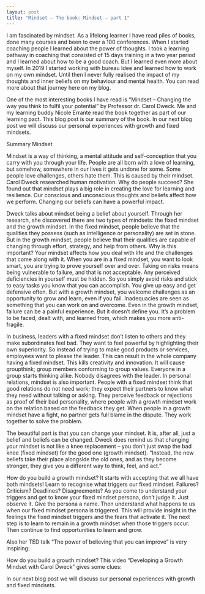 ```yaml
---
layout: post
title: "Mindset – The book: Mindset – part 1"
---
```


I am fascinated by mindset. As a lifelong learner I have read piles of books, done many courses and been to over a 100 conferences. When I started coaching people I learned about the power of thoughts. I took a learning pathway in coaching that consisted of 15 days training in a two year period and I learned about how to be a good coach. But I learned even more about myself. In 2019 I started working with bureau Idee and learned how to work on my own mindset. Until then I never fully realised the impact of my thoughts and inner beliefs on my behaviour and mental health. You can read more about that journey here on my blog.

One of the most interesting books I have read is “Mindset – Changing the way you think to fulfil your potential” by Professor dr. Carol Dweck. Me and my learning buddy Nicole Errante read the book together as part of our learning pact. This blog post is our summary of the book. In our next blog post we will discuss our personal experiences with growth and fixed mindsets.

Summary Mindset

Mindset is a way of thinking, a mental attitude and self-conception that you carry with you through your life. People are all born with a love of learning, but somehow, somewhere in our lives it gets undone for some. Some people love challenges, others hate them. This is caused by their mindset. Carol Dweck researched human motivation. Why do people succeed? She found out that mindset plays a big role in creating the love for learning and resilience. Our conscious and unconscious thoughts and beliefs affect how we perform. Changing our beliefs can have a powerful impact.

Dweck talks about mindset being a belief about yourself. Through her research, she discovered there are two types of mindsets: the fixed mindset and the growth mindset. In the fixed mindset, people believe that the qualities they possess (such as intelligence or personality) are set in stone. But in the growth mindset, people believe that their qualities are capable of changing through effort, strategy, and help from others. Why is this important? Your mindset affects how you deal with life and the challenges that come along with it. When you are in a fixed mindset, you want to look smart, you are trying to prove yourself over and over. Taking on risks means being vulnerable to failure, and that is not acceptable. Any perceived deficiencies in yourself must be hidden. So you simply avoid risks and stick to easy tasks you know that you can accomplish. You give up easy and get defensive often. But with a growth mindset, you welcome challenges as an opportunity to grow and learn, even if you fail. Inadequacies are seen as something that you can work on and overcome. Even in the growth mindset, failure can be a painful experience. But it doesn’t define you. It’s a problem to be faced, dealt with, and learned from, which makes you more anti-fragile.

In business, leaders with a fixed mindset don’t listen to others and they make subordinates feel bad. They want to feel powerful by highlighting their own superiority. So instead of trying to make good products or services, employees want to please the leader. This can result in the whole company having a fixed mindset. This kills creativity and innovation. It will cause groupthink; group members conforming to group values. Everyone in a group starts thinking alike. Nobody disagrees with the leader. In personal relations, mindset is also important. People with a fixed mindset think that good relations do not need work; they expect their partners to know what they need without talking or asking. They perceive feedback or rejections as proof of their bad personality, where people with a growth mindset work on the relation based on the feedback they get. When people in a growth mindset have a fight, no partner gets full blame in the dispute. They work together to solve the problem.

The beautiful part is that you can change your mindset. It is, after all, just a belief and beliefs can be changed. Dweck does remind us that changing your mindset is not like a knee replacement – you don’t just swap the bad knee (fixed mindset) for the good one (growth mindset). “Instead, the new beliefs take their place alongside the old ones, and as they become stronger, they give you a different way to think, feel, and act.”

How do you build a growth mindset? It starts with accepting that we all have both mindsets! Learn to recognise what triggers our fixed mindset. Failures? Criticism? Deadlines? Disagreements? As you come to understand your triggers and get to know your fixed mindset persona, don’t judge it. Just observe it. Give the persona a name. Then understand what happens to us when our fixed mindset persona is triggered. This will provide insight in the feelings the fixed mindset triggers and the fears that activate it. The next step is to learn to remain in a growth mindset when those triggers occur. Then continue to find opportunities to learn and grow.

Also her TED talk “The power of believing that you can improve” is very inspiring:

How do you build a growth mindset? This video “Developing a Growth Mindset with Carol Dweck” gives some clues:

In our next blog post we will discuss our personal experiences with growth and fixed mindsets.